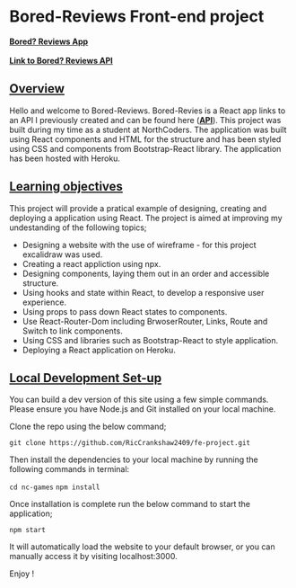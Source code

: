 <h1>Bored-Reviews Front-end project</h1>

<u><b>[Bored? Reviews App](https://fe-bored-reviews.herokuapp.com/)</b></u>
<br></br>
<u><b>[Link to Bored? Reviews API](https://nc-board-games.herokuapp.com/api)</b></u>

## <u>Overview</u>

Hello and welcome to Bored-Reviews. Bored-Revies is a React app links to an API I previously created and can be found here (<b>[API](https://fe-bored-reviews.herokuapp.com/)</b>). This project was built during my time as a student at NorthCoders. The application was built using React components and HTML for the structure and has been styled using CSS and components from Bootstrap-React library. The application has been hosted with Heroku.

## <u>Learning objectives</u>

This project will provide a pratical example of designing, creating and deploying a application using React. The project is aimed at improving my undestanding of the following topics;

- Designing a website with the use of wireframe - for this project excalidraw was used.
- Creating a react appliction using npx.
- Designing components, laying them out in an order and accessible structure.
- Using hooks and state within React, to develop a responsive user experience.
- Using props to pass down React states to components.
- Use React-Router-Dom including BrwoserRouter, Links, Route and Switch to link components.
- Using CSS and libraries such as Bootstrap-React to style application.
- Deploying a React application on Heroku.

## <u>Local Development Set-up</u>

You can build a dev version of this site using a few simple commands. Please ensure you have Node.js and Git installed on your local machine.

Clone the repo using the below command;

`git clone https://github.com/RicCrankshaw2409/fe-project.git`

Then install the dependencies to your local machine by running the following commands in terminal:

`cd nc-games`
`npm install`

Once installation is complete run the below command to start the application;

`npm start`

It will automatically load the website to your default browser, or you can manually access it by visiting localhost:3000.

Enjoy !
